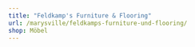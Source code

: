 ```yaml
---
title: "Feldkamp's Furniture & Flooring"
url: /marysville/feldkamps-furniture-und-flooring/
shop: Möbel
---
```

